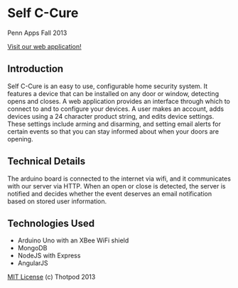 Self C-Cure
===========
Penn Apps Fall 2013

[Visit our web application!](http://self-c-cure.thotpod.com:8142/)

## Introduction
Self C-Cure is an easy to use, configurable home security system. It features a device that can be installed
on any door or window, detecting opens and closes. A web application provides an interface through which to
connect to and to configure your devices. A user makes an account, adds devices using a 24 character product string,
and edits device settings. These settings include arming and disarming, and setting email alerts for certain
events so that you can stay informed about when your doors are opening.

## Technical Details
The arduino board is connected to the internet via wifi, and it communicates with our server via HTTP. When an open
or close is detected, the server is notified and decides whether the event deserves an email notification based
on stored user information.

## Technologies Used
- Arduino Uno with an XBee WiFi shield
- MongoDB
- NodeJS with Express
- AngularJS

[MIT License](http://opensource.org/licenses/MIT) (c) Thotpod 2013

